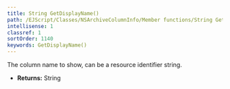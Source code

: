 ```yaml
---
title: String GetDisplayName()
path: /EJScript/Classes/NSArchiveColumnInfo/Member functions/String GetDisplayName()
intellisense: 1
classref: 1
sortOrder: 1140
keywords: GetDisplayName()
---
```



The column name to show, can be a resource identifier string.



* **Returns:** String


